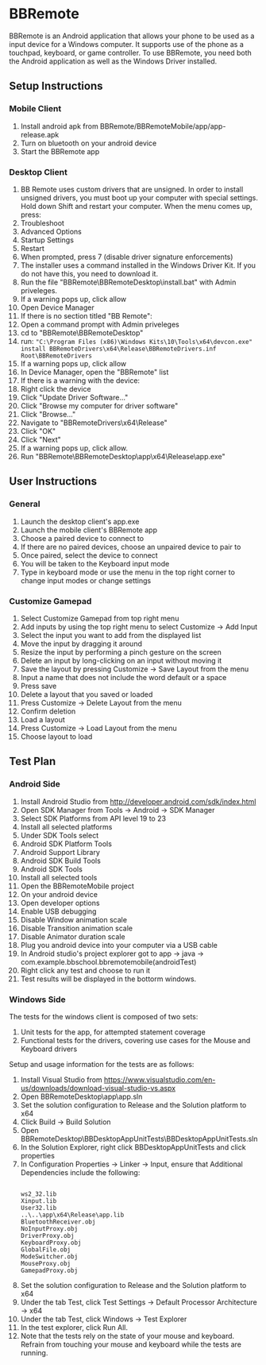 # BBRemote

BBRemote is an Android application that allows your phone to be used as a input device for a Windows computer. It supports use of the phone as a touchpad, keyboard, or game controller. To use BBRemote, you need both the Android application as well as the Windows Driver installed.

## Setup Instructions

### Mobile Client

1. Install android apk from BBRemote/BBRemoteMobile/app/app-release.apk
2. Turn on bluetooth on your android device
3. Start the BBRemote app

### Desktop Client

1. BB Remote uses custom drivers that are unsigned. In order to install unsigned drivers, you must boot up your computer with special settings. Hold down Shift and restart your computer. When the menu comes up, press:
  1. Troubleshoot
  2. Advanced Options
  3. Startup Settings
  4. Restart
2. When prompted, press 7 (disable driver signature enforcements)
3. The installer uses a command installed in the Windows Driver Kit. If you do not have this, you need to download it.
4. Run the file "BBRemote\BBRemoteDesktop\install.bat" with Admin priveleges.
5. If a warning pops up, click allow
6. Open Device Manager
7. If there is no section titled "BB Remote":
  1. Open a command prompt with Admin priveleges
  2. cd to "BBRemote\BBRemoteDesktop"
  3. run: 
``` "C:\Program Files (x86)\Windows Kits\10\Tools\x64\devcon.exe" install BBRemoteDrivers\x64\Release\BBRemoteDrivers.inf Root\BBRemoteDrivers ```
  4. If a warning pops up, click allow
8. In Device Manager, open the "BBRemote" list
9. If there is a warning with the device:
  1. Right click the device
  2. Click "Update Driver Software..."
  3. Click "Browse my computer for driver software"
  4. Click "Browse..."
  5. Navigate to "BBRemoteDrivers\x64\Release"
  6. Click "OK"
  7. Click "Next"
  8. If a warning pops up, click allow.
10. Run "BBRemote\BBRemoteDesktop\app\x64\Release\app.exe"

## User Instructions

### General

1. Launch the desktop client's app.exe
2. Launch the mobile client's BBRemote app
3. Choose a paired device to connect to
  1. If there are no paired devices, choose an unpaired device to pair to
  2. Once paired, select the device to connect
4. You will be taken to the Keyboard input mode
5. Type in keyboard mode or use the menu in the top right corner to change input modes or change settings

### Customize Gamepad

1. Select Customize Gamepad from top right menu
2. Add inputs by using the top right menu to select Customize -> Add Input
3. Select the input you want to add from the displayed list
4. Move the input by dragging it around
5. Resize the input by performing a pinch gesture on the screen
6. Delete an input by long-clicking on an input without moving it
7. Save the layout by pressing Customize -> Save Layout from the menu
  1. Input a name that does not include the word default or a space
  2. Press save
8. Delete a layout that you saved or loaded 
  1. Press Customize -> Delete Layout from the menu
  2. Confirm deletion
9. Load a layout
  1. Press Customize -> Load Layout from the menu
  2. Choose layout to load

## Test Plan

### Android Side

1. Install Android Studio from http://developer.android.com/sdk/index.html
2. Open SDK Manager from Tools -> Android -> SDK Manager
3. Select SDK Platforms from API level 19 to 23
4. Install all selected platforms
5. Under SDK Tools select
  1. Android SDK Platform Tools
  2. Android Support Library
  3. Android SDK Build Tools
  4. Android SDK Tools
6. Install all selected tools
7. Open the BBRemoteMobile project
8. On your android device
  1. Open developer options
  2. Enable USB debugging
  3. Disable Window animation scale
  4. Disable Transition animation scale
  5. Disable Animator duration scale
9. Plug you android device into your computer via a USB cable
10. In Android studio's project explorer got to app -> java -> com.example.bbschool.bbremotemobile(androidTest)
11. Right click any test and choose to run it
12. Test results will be displayed in the bottorm windows.

### Windows Side

The tests for the windows client is composed of two sets:
1. Unit tests for the app, for attempted statement coverage
2. Functional tests for the drivers, covering use cases for the Mouse and Keyboard drivers

Setup and usage information for the tests are as follows:

1. Install Visual Studio from https://www.visualstudio.com/en-us/downloads/download-visual-studio-vs.aspx
2. Open BBRemoteDesktop\app\app.sln
3. Set the solution configuration to Release and the Solution platform to x64
4. Click Build -> Build Solution
5. Open BBRemoteDesktop\BBDesktopAppUnitTests\BBDesktopAppUnitTests.sln
6. In the Solution Explorer, right click BBDesktopAppUnitTests and click properties
7. In Configuration Properties -> Linker -> Input, ensure that Additional Dependencies include the following:
    ```
    
    ws2_32.lib
    Xinput.lib
    User32.lib
    ..\..\app\x64\Release\app.lib
    BluetoothReceiver.obj
    NoInputProxy.obj
    DriverProxy.obj
    KeyboardProxy.obj
    GlobalFile.obj
    ModeSwitcher.obj
    MouseProxy.obj
    GamepadProxy.obj
    ```
8. Set the solution configuration to Release and the Solution platform to x64
9. Under the tab Test, click Test Settings -> Default Processor Architecture -> x64
10. Under the tab Test, click Windows -> Test Explorer
11. In the test explorer, click Run All.
  1. Note that the tests rely on the state of your mouse and keyboard. Refrain from touching your mouse and keyboard while the tests are running.
